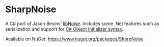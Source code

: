 # SharpNoise

A C# port of Jason Bevins' [libNoise](http://libnoise.sourceforge.net/). Includes some .Net features such as serialization and support for [C# Object Initializer syntax](http://msdn.microsoft.com/en-us/library/bb384062.aspx).

Available on NuGet: https://www.nuget.org/packages/SharpNoise
